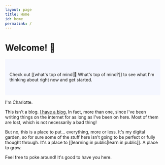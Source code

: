 ```yaml
---
layout: page
title: Home
id: home
permalink: /
---
```


# Welcome! 🌱

<p style="padding: 3em 1em; background: #f5f7ff; border-radius: 4px;">
  Check out [[what's top of mind|🤔 What's top of mind?]] to see what I'm thinking about right now and get started.
</p>

I'm Charlotte.

This isn't a blog. [I have a blog.](https://xuexisprachen.com) In fact, more than one, since I've been writing things on the internet for as long as I've been on here. Most of them are lost, which is not necessarily a bad thing!

But no, this is a place to put... everything, more or less. It's my digital garden, so for sure some of the stuff here isn't going to be perfect or fully thought through. It's a place to [[learning in public|learn in public]]. A place to grow.

Feel free to poke around! It's good to have you here.

<style>
  .wrapper {
    max-width: 46em;
  }
</style>
